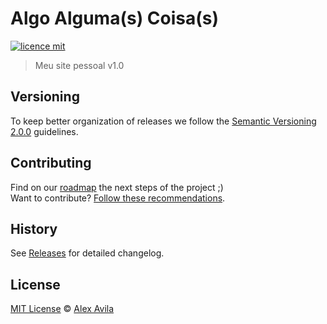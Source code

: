 # Algo Alguma(s) Coisa(s)

[![licence mit](https://img.shields.io/badge/licence-MIT-blue.svg)](https://github.com/AlexAvila/alexavila.space/blob/master/LICENSE.md)

> Meu site pessoal v1.0

## Versioning

To keep better organization of releases we follow the [Semantic Versioning 2.0.0](http://semver.org/) guidelines.

## Contributing
Find on our [roadmap](https://github.com/AlexAvila/alexavila.space/issues/1) the next steps of the project ;)
<br>
Want to contribute? [Follow these recommendations](https://github.com/AlexAvila/alexavila.space/blob/master/CONTRIBUTING.md).

## History
See [Releases](https://github.com/AlexAvila/alexavila.space/releases) for detailed changelog.

## License
[MIT License](https://github.com/AlexAvila/alexavila.space/blob/master/LICENSE.md) © [Alex Avila](http://alexavila.space/)